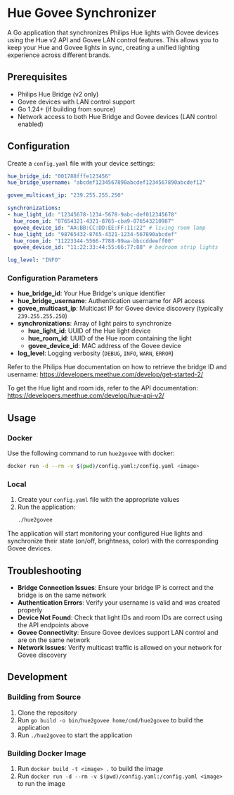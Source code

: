 # Hue Govee Synchronizer

A Go application that synchronizes Philips Hue lights with Govee devices using the Hue v2 API and Govee LAN control features. This allows you to keep your Hue and Govee lights in sync, creating a unified lighting experience across different brands. 

## Prerequisites

- Philips Hue Bridge (v2 only)
- Govee devices with LAN control support
- Go 1.24+ (if building from source)
- Network access to both Hue Bridge and Govee devices (LAN control enabled)

## Configuration

Create a `config.yaml` file with your device settings:
```yaml
hue_bridge_id: "001788fffe123456"
hue_bridge_username: "abcdef1234567890abcdef1234567890abcdef12"

govee_multicast_ip: "239.255.255.250"

synchronizations:
- hue_light_id: "12345678-1234-5678-9abc-def012345678"
  hue_room_id: "87654321-4321-8765-cba9-876543210987"
  govee_device_id: "AA:BB:CC:DD:EE:FF:11:22" # living room lamp
- hue_light_id: "98765432-8765-4321-1234-567890abcdef"
  hue_room_id: "11223344-5566-7788-99aa-bbccddeeff00"
  govee_device_id: "11:22:33:44:55:66:77:88" # bedroom strip lights

log_level: "INFO"
```
### Configuration Parameters

- **hue_bridge_id**: Your Hue Bridge's unique identifier
- **hue_bridge_username**: Authentication username for API access
- **govee_multicast_ip**: Multicast IP for Govee device discovery (typically `239.255.255.250`)
- **synchronizations**: Array of light pairs to synchronize
  - **hue_light_id**: UUID of the Hue light device
  - **hue_room_id**: UUID of the Hue room containing the light
  - **govee_device_id**: MAC address of the Govee device
- **log_level**: Logging verbosity (`DEBUG`, `INFO`, `WARN`, `ERROR`)

Refer to the Philips Hue documentation on how to retrieve the bridge ID and username: https://developers.meethue.com/develop/get-started-2/

To get the Hue light and room ids, refer to the API documentation: https://developers.meethue.com/develop/hue-api-v2/

## Usage

### Docker
Use the following command to run `hue2govee` with docker:
```bash
docker run -d --rm -v $(pwd)/config.yaml:/config.yaml <image>
```

### Local

1. Create your `config.yaml` file with the appropriate values
2. Run the application:
   ```bash
   ./hue2govee
   ```

The application will start monitoring your configured Hue lights and synchronize their state (on/off, brightness, color) with the corresponding Govee devices.

## Troubleshooting

- **Bridge Connection Issues**: Ensure your bridge IP is correct and the bridge is on the same network
- **Authentication Errors**: Verify your username is valid and was created properly
- **Device Not Found**: Check that light IDs and room IDs are correct using the API endpoints above
- **Govee Connectivity**: Ensure Govee devices support LAN control and are on the same network
- **Network Issues**: Verify multicast traffic is allowed on your network for Govee discovery

## Development

### Building from Source

1. Clone the repository
2. Run `go build -o bin/hue2govee home/cmd/hue2govee` to build the application
3. Run `./hue2govee` to start the application

### Building Docker Image

1. Run `docker build -t <image> .` to build the image
2. Run `docker run -d --rm -v $(pwd)/config.yaml:/config.yaml <image>` to run the image
